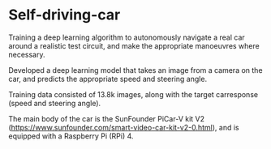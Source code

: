 # Self-driving-car
Training a deep learning algorithm to autonomously navigate a real car around a realistic test circuit, and make the appropriate manoeuvres where necessary.

Developed a deep learning model that takes an image from a camera on the car, and predicts the appropriate speed and steering angle.

Training data consisted of 13.8k images, along with the target carresponse (speed and steering angle).

The main body of the car is the SunFounder PiCar-V kit V2 (https://www.sunfounder.com/smart-video-car-kit-v2-0.html), and is equipped with a Raspberry Pi (RPi) 4. 
